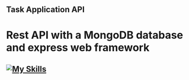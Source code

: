 ## Task Application API
# Rest API with a MongoDB database and express web framework

## [![My Skills](https://skillicons.dev/icons?i=ts,nodejs,express,mongodb)](https://skillicons.dev)
